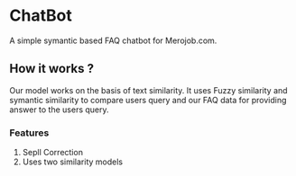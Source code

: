 # ChatBot

A simple symantic based FAQ chatbot for Merojob.com.

## How it works ?

Our model works on the basis of text similarity. It uses Fuzzy similarity and symantic similarity to compare users query and our FAQ data for providing answer to the users query.

### Features

1. Sepll Correction
2. Uses two similarity models